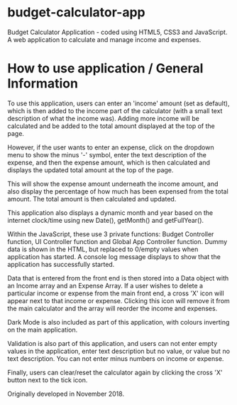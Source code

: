 # budget-calculator-app
Budget Calculator Application - coded using HTML5, CSS3 and JavaScript. A web application to calculate and manage income and expenses.


# How to use application / General Information

To use this application, users can enter an 'income' amount (set as default), which is then added to the income part of the calculator (with a small text description of what the income was). Adding more income will be calculated and be added to the total amount displayed at the top of the page.

However, if the user wants to enter an expense, click on the dropdown menu to show the minus '-' symbol, enter the text description of the expense, and then the expense amount, which is then calculated and displays the updated total amount at the top of the page. 

This will show the expense amount underneath the income amount, and also display the percentage of how much has been expensed from the total amount. The total amount is then calculated and updated.

This application also displays a dynamic month and year based on the internet clock/time using new Date(), getMonth() and getFullYear().

Within the JavaScript, these use 3 private functions: Budget Controller function, UI Controller function and Global App Controller function. Dummy data is shown in the HTML, but replaced to 0/empty values when application has started. A console log message displays to show that the application has successfully started.

Data that is entered from the front end is then stored into a Data object with an Income array and an Expense Array. If a user wishes to delete a particular income or expense from the main front end, a cross 'X' icon will appear next to that income or expense. Clicking this icon will remove it from the main calculator and the array will reorder the income and expenses.

Dark Mode is also included as part of this application, with colours inverting on the main application.

Validation is also part of this application, and users can not enter empty values in the application, enter text description but no value, or value but no text description. You can not enter minus numbers on income or expense.

Finally, users can clear/reset the calculator again by clicking the cross 'X' button next to the tick icon.

Originally developed in November 2018.
